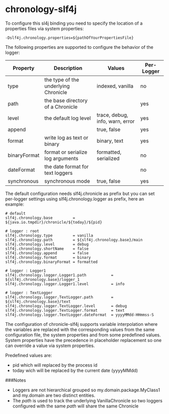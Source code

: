 chronology-slf4j
================

To configure this sl4j binding you need to specify the location of a properties files via system properties:
```
-Dslf4j.chronology.properties=${pathOfYourPropertiesFile}
```

The following properties are supported to configure the behavior of the logger:

 **Property** | **Description**                          | **Values**                       | **Per-Logger**
--------------|------------------------------------------|----------------------------------|----------------
type          | the type of the underlying Chronicle     | indexed, vanilla                 | no
path          | the base directory of a Chronicle        |                                  | yes
level         | the default log level                    | trace, debug, info, warn, error  | yes
append        |                                          | true, false                      | yes
format        | write log as text or binary              | binary, text                     | yes
binaryFormat  | format or serialize log arguments        | formatted, serialized            | no
dateFormat    | the date format for text loggers         |                                  | no 
synchronous   | synchronous mode                         | true, false                      | yes

The default configuration needs slf4j.chronicle as prefix but you can set per-logger settings using slf4j.chronology.logger as prefix, here an example:

```properties
# default
slf4j.chronology.base         = ${java.io.tmpdir}/chronicle/${today}/${pid}

# logger : root
slf4j.chronology.type         = vanilla
slf4j.chronology.path         = ${slf4j.chronology.base}/main
slf4j.chronology.level        = debug
slf4j.chronology.shortName    = false
slf4j.chronology.append       = false
slf4j.chronology.format       = binary
slf4j.chronology.binaryFormat = formatted

# logger : Logger1
slf4j.chronology.logger.Logger1.path           = ${slf4j.chronology.base}/logger_1
slf4j.chronology.logger.Logger1.level          = info

# logger : TextLogger
slf4j.chronology.logger.TextLogger.path        = ${slf4j.chronology.base}/text
slf4j.chronology.logger.TextLogger.level       = debug
slf4j.chronology.logger.TextLogger.format      = text
slf4j.chronology.logger.TextLogger.dateFormat  = yyyyMMdd-HHmmss-S
```


The configuration of chronicle-slf4j supports variable interpolation where the variables are replaced with the corresponding values from the same configuration file, the system properties and from some predefined values. System properties have the precedence in placeholder replacement so one can override a value via system properties.

Predefined values are:
  * pid which will replaced by the process id
  * today wich will be replaced by the current date (yyyyMMdd)

###Notes
  * Loggers are not hierarchical grouped so my.domain.package.MyClass1 and my.domain are two distinct entities.
  * The _path_ is used to track the underlying VanillaChronicle so two loggers configured with the same _path_ will share the same Chronicle  
